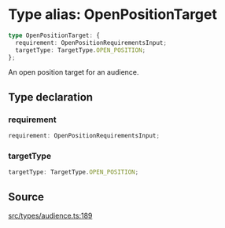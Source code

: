 # Type alias: OpenPositionTarget

```ts
type OpenPositionTarget: {
  requirement: OpenPositionRequirementsInput;
  targetType: TargetType.OPEN_POSITION;
};
```

An open position target for an audience.

## Type declaration

### requirement

```ts
requirement: OpenPositionRequirementsInput;
```

### targetType

```ts
targetType: TargetType.OPEN_POSITION;
```

## Source

[src/types/audience.ts:189](https://github.com/torque-labs/torque-ts-sdk/blob/c95828d99ae8c726ef550803d1dbba9bc4dfc9f3/src/types/audience.ts#L189)
